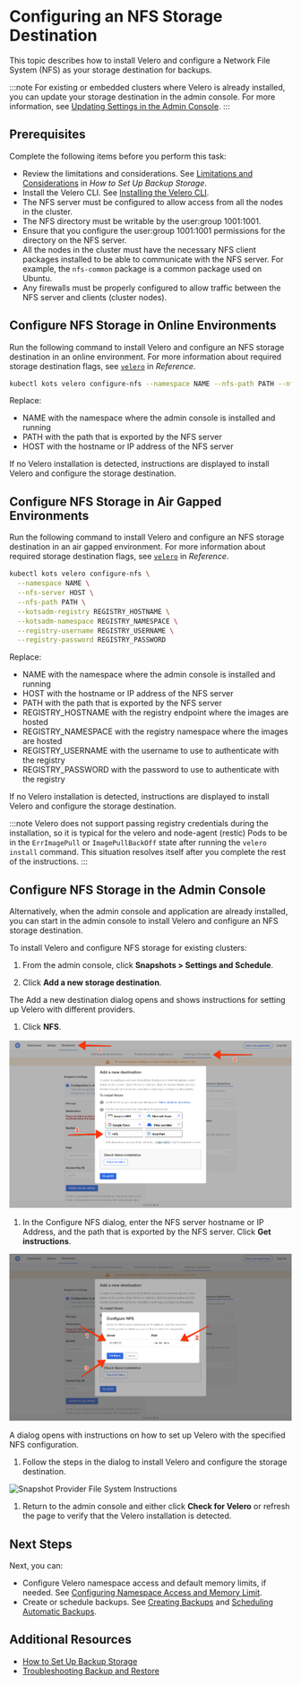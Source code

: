 # Configuring an NFS Storage Destination

This topic describes how to install Velero and configure a Network File System (NFS) as your storage destination for backups.

:::note
For existing or embedded clusters where Velero is already installed, you can update your storage destination in the admin console. For more information, see [Updating Settings in the Admin Console](snapshots-updating-with-admin-console).
:::

## Prerequisites

Complete the following items before you perform this task:

* Review the limitations and considerations. See [Limitations and Considerations](snapshots-understanding#limitations-and-considerations) in _How to Set Up Backup Storage_.
* Install the Velero CLI. See [Installing the Velero CLI](snapshots-velero-cli-installing).
* The NFS server must be configured to allow access from all the nodes in the cluster.
* The NFS directory must be writable by the user:group 1001:1001.
* Ensure that you configure the user:group 1001:1001 permissions for the directory on the NFS server.
* All the nodes in the cluster must have the necessary NFS client packages installed to be able to communicate with the NFS server. For example, the `nfs-common` package is a common package used on Ubuntu.
* Any firewalls must be properly configured to allow traffic between the NFS server and clients (cluster nodes).

## Configure NFS Storage in Online Environments

Run the following command to install Velero and configure an NFS storage destination in an online environment. For more information about required storage destination flags, see [`velero`](/reference/kots-cli-velero-index) in _Reference_.

```bash
kubectl kots velero configure-nfs --namespace NAME --nfs-path PATH --nfs-server HOST
```

Replace:

- NAME with the namespace where the admin console is installed and running
- PATH with the path that is exported by the NFS server
- HOST with the hostname or IP address of the NFS server

If no Velero installation is detected, instructions are displayed to install Velero and configure the storage destination.

## Configure NFS Storage in Air Gapped Environments

Run the following command to install Velero and configure an NFS storage destination in an air gapped environment. For more information about required storage destination flags, see [`velero`](/reference/kots-cli-velero-index) in _Reference_.

```bash
kubectl kots velero configure-nfs \
  --namespace NAME \
  --nfs-server HOST \
  --nfs-path PATH \
  --kotsadm-registry REGISTRY_HOSTNAME \
  --kotsadm-namespace REGISTRY_NAMESPACE \
  --registry-username REGISTRY_USERNAME \
  --registry-password REGISTRY_PASSWORD
```

Replace:

- NAME with the namespace where the admin console is installed and running
- HOST with the hostname or IP address of the NFS server
- PATH with the path that is exported by the NFS server
- REGISTRY_HOSTNAME with the registry endpoint where the images are hosted
- REGISTRY_NAMESPACE with the registry namespace where the images are hosted
- REGISTRY_USERNAME with the username to use to authenticate with the registry
- REGISTRY_PASSWORD with the password to use to authenticate with the registry

If no Velero installation is detected, instructions are displayed to install Velero and configure the storage destination.

:::note
Velero does not support passing registry credentials during the installation, so it is typical for the velero and node-agent (restic) Pods to be in the `ErrImagePull` or `ImagePullBackOff` state after running the `velero install` command. This situation resolves itself after you complete the rest of the instructions.
:::

## Configure NFS Storage in the Admin Console

Alternatively, when the admin console and application are already installed, you can start in the admin console to install Velero and configure an NFS storage destination.

To install Velero and configure NFS storage for existing clusters:

1. From the admin console, click **Snapshots > Settings and Schedule**.

1. Click **Add a new storage destination**.

  The Add a new destination dialog opens and shows instructions for setting up Velero with different providers.

1. Click **NFS**.

  ![Snapshot Provider NFS](/images/snapshot-provider-nfs.png)

1. In the Configure NFS dialog, enter the NFS server hostname or IP Address, and the path that is exported by the NFS server. Click **Get instructions**.

  ![Snapshot Provider NFS Fields](/images/snapshot-provider-nfs-fields.png)

  A dialog opens with instructions on how to set up Velero with the specified NFS configuration.

1. Follow the steps in the dialog to install Velero and configure the storage destination.

  ![Snapshot Provider File System Instructions](/images/snapshot-provider-nfs-instructions.png)

1. Return to the admin console and either click **Check for Velero** or refresh the page to verify that the Velero installation is detected.

## Next Steps

Next, you can:

* Configure Velero namespace access and default memory limits, if needed. See [Configuring Namespace Access and Memory Limit](snapshots-velero-installing-config).
* Create or schedule backups. See [Creating Backups](snapshots-creating) and [Scheduling Automatic Backups](snapshots-scheduling).

## Additional Resources

* [How to Set Up Backup Storage](snapshots-understanding)
* [Troubleshooting Backup and Restore](snapshots-troubleshooting-backup-restore)
